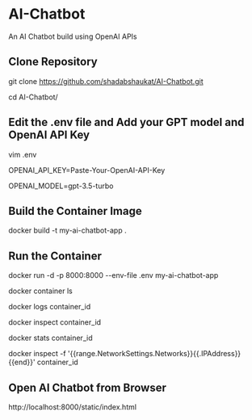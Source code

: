 # AI-Chatbot
An AI Chatbot build using OpenAI APIs

## Clone Repository

git clone https://github.com/shadabshaukat/AI-Chatbot.git

cd AI-Chatbot/

## Edit the .env file and Add your GPT model and OpenAI API Key

vim .env

OPENAI_API_KEY=Paste-Your-OpenAI-API-Key

OPENAI_MODEL=gpt-3.5-turbo

## Build the Container Image

docker build -t my-ai-chatbot-app .

## Run the Container

docker run -d -p 8000:8000 --env-file .env my-ai-chatbot-app

docker container ls

docker logs container_id

docker inspect container_id

docker stats container_id

docker inspect -f '{{range.NetworkSettings.Networks}}{{.IPAddress}}{{end}}' container_id

## Open AI Chatbot from Browser

http://localhost:8000/static/index.html
